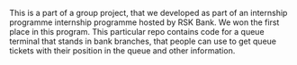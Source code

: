 This is a part of a group project, that we developed as part of an internship programme internship programme hosted by RSK Bank. We won the first place in this program. This particular repo contains code for a queue terminal that stands in bank branches, that people can use to get queue tickets with their position in the queue and other information. 

